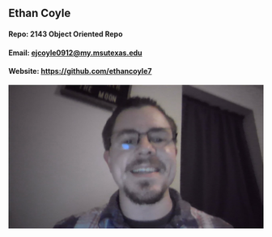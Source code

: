 ## Ethan Coyle
#### Repo: 2143 Object Oriented Repo
#### Email: ejcoyle0912@my.msutexas.edu
#### Website: https://github.com/ethancoyle7
![text if link is broke](WIN_20210112_22_59_30_Pro.jpg)
